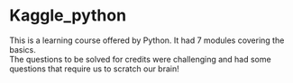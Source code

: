 # Kaggle_python
This is a learning course offered by Python. It had 7 modules covering the basics.
<br>
The questions to be solved for credits were challenging and had some questions that require us to scratch our brain!
